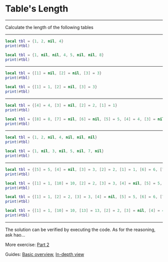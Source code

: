 # Table's Length

---

Calculate the length of the following tables

---

```lua
local tbl = {1, 2, nil, 4}
print(#tbl)
```

```lua
local tbl = {1, nil, nil, 4, 5, nil, nil, 8}
print(#tbl)
```

---

```lua
local tbl = {[1] = nil, [2] = nil, [3] = 3}
print(#tbl)
```

```lua
local tbl = {[1] = 1, [2] = nil, [3] = 3}
print(#tbl)
```

---

```lua
local tbl = {[4] = 4, [3] = nil, [2] = 2, [1] = 1}
print(#tbl)
```

```lua
local tbl = {[8] = 8, [7] = nil, [6] = nil, [5] = 5, [4] = 4, [3] = nil, [2] = nil, [1] = 1}
print(#tbl)
```

---


```lua
local tbl = {1, 2, nil, 4, nil, nil, nil}
print(#tbl)
```

```lua
local tbl = {1, nil, 3, nil, 5, nil, 7, nil}
print(#tbl)
```

---

```lua
local tbl = {[5] = 5, [4] = nil, [3] = 3, [2] = 2, [1] = 1, [6] = 6, [7] = nil, [8] = 8, [9] = nil, [10] = 10}
print(#tbl)
```

```lua
local tbl = {[1] = 1, [10] = 10, [2] = 2, [3] = 3, [4] = nil, [5] = 5, [6] = 6, [7] = nil, [8] = 8, [9] = nil}
print(#tbl)
```

```lua
local tbl = {[1] = 1, [2] = 2, [3] = 3, [4] = nil, [5] = 5, [6] = 6, [7] = nil, [8] = 8, [9] = nil}
print(#tbl)
```

```lua
local tbl = {[1] = 1, [10] = 10, [13] = 13, [2] = 2, [3] = nil, [4] = 4, [5] = nil, [6] = 6, [7] = 7, [8] = nil, [9] = nil}
print(#tbl)
```

---

The solution can be verified by executing the code. As for the reasoning, ask hao...

More exercise: [Part 2](LuauTableLengthExercise2.md)

Guides: [Basic overview](../Guide/LuauTableLengthOverview.md), [In-depth view](../Guide/LuauTableLengthInDepth.md)
